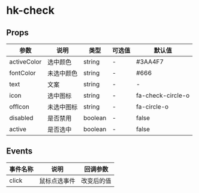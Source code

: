 # hk-check

## Props

| 参数 | 说明 | 类型 | 可选值 | 默认值 |
|--- | --- | --- | --- | --- |
| activeColor | 选中颜色 | string | - | #3AA4F7 |
| fontColor | 未选中颜色 | string | - | #666 |
| text | 文案 | string | - | - |  |
| icon | 选中图标 | string | - | fa-check-circle-o |
| offIcon | 未选中图标 | string | - | fa-circle-o |
| disabled | 是否禁用 | boolean | - | false |
| active | 是否选中 | boolean | - | false |

## Events
| 事件名称 | 说明 | 回调参数 |
|--- | --- | --- |
| click | 鼠标点选事件 | 改变后的值 |

